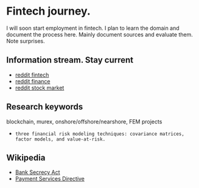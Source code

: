 # Fintech journey. 

I will soon start employment in fintech. I plan to learn the domain and
document the process here. Mainly document sources and evaluate them. Note
surprises.

## Information stream. Stay current 
- [reddit fintech](https://www.reddit.com/r/fintech/)
- [reddit finance](https://www.reddit.com/r/finance/)
- [reddit stock market](https://www.reddit.com/r/StockMarket/)


## Research keywords

blockchain, murex, onshore/offshore/nearshore, FEM projects

- `three financial risk modeling techniques: covariance matrices, factor models, and value-at-risk.`

## Wikipedia

- [Bank Secrecy Act](https://en.wikipedia.org/wiki/Bank_Secrecy_Act)
- [Payment Services Directive](https://en.wikipedia.org/wiki/Payment_Services_Directive)

